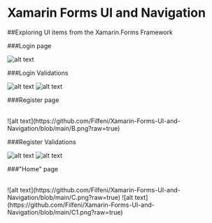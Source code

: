 # Xamarin Forms UI and Navigation
 ##Exploring UI items from the Xamarin.Forms Framework
 <br/>
 
 ###Login page
 <br/>
 
 ![alt text](https://github.com/Filfeni/Xamarin-Forms-UI-and-Navigation/blob/main/A.png?raw=true)
 <br/>
 
 ###Login Validations
 <br/>
 
 ![alt text](https://github.com/Filfeni/Xamarin-Forms-UI-and-Navigation/blob/main/A1.png?raw=true)
 ![alt text](https://github.com/Filfeni/Xamarin-Forms-UI-and-Navigation/blob/main/A2.png?raw=true)
 <br/>
 
 ###Register page
 
 <br/>
 ![alt text](https://github.com/Filfeni/Xamarin-Forms-UI-and-Navigation/blob/main/B.png?raw=true)
 <br/>
 
 ###Register Validations
 <br/>
 
 ![alt text](https://github.com/Filfeni/Xamarin-Forms-UI-and-Navigation/blob/main/B1.png?raw=true)
 ![alt text](https://github.com/Filfeni/Xamarin-Forms-UI-and-Navigation/blob/main/B2.png?raw=true)
 <br/>
 
 ###"Home" page
 
 <br/>
 ![alt text](https://github.com/Filfeni/Xamarin-Forms-UI-and-Navigation/blob/main/C.png?raw=true)
 ![alt text](https://github.com/Filfeni/Xamarin-Forms-UI-and-Navigation/blob/main/C1.png?raw=true)
